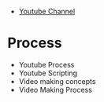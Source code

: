 * [Youtube Channel](http://youtube.com/EmadElsaid)

# Process

* Youtube Process
* Youtube Scripting
* Video making concepts
* Video Making Process